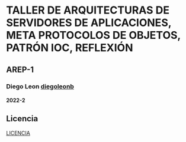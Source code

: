 # TALLER DE ARQUITECTURAS DE SERVIDORES DE APLICACIONES, META PROTOCOLOS DE OBJETOS, PATRÓN IOC, REFLEXIÓN
## AREP-1
### Diego Leon [diegoleonb](https://github.com/diegoleonb)
#### 2022-2


## Licencia

[LICENCIA](License.txt)


